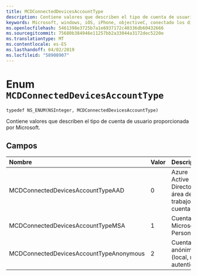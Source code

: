 ```yaml
---
title: MCDConnectedDevicesAccountType
description: Contiene valores que describen el tipo de cuenta de usuario proporcionada por Microsoft.
keywords: Microsoft, windows, iOS, iPhone, objectiveC, conectado los dispositivos, proyecto Roma
ms.openlocfilehash: 5461398e3725b7a1e6937172c40336db60432666
ms.sourcegitcommit: 75680b384946e11257bb2a33044a3172dec5220e
ms.translationtype: MT
ms.contentlocale: es-ES
ms.lasthandoff: 04/02/2019
ms.locfileid: "58908907"
---
```

# <a name="enum-mcdconnecteddevicesaccounttype"></a>Enum `MCDConnectedDevicesAccountType`

```
typedef NS_ENUM(NSInteger, MCDConnectedDevicesAccountType)
```  

Contiene valores que describen el tipo de cuenta de usuario proporcionada por Microsoft.

## <a name="fields"></a>Campos

| Nombre                              | Valor | Descripción                    |
|:----------------------------------|:------|:-------------------------------|
| MCDConnectedDevicesAccountTypeAAD       | 0     | Azure Active Directory al área de trabajo cuenta  |
| MCDConnectedDevicesAccountTypeMSA       | 1     | Cuenta Microsoft Personal |
| MCDConnectedDevicesAccountTypeAnonymous | 2     | Cuenta anónima de (local, no autenticado) |